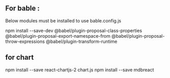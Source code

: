 ## For bable : 
Below modules must be installed to use bable.config.js


npm install --save-dev @babel/plugin-proposal-class-properties @babel/plugin-proposal-export-namespace-from @babel/plugin-proposal-throw-expressions @babel/plugin-transform-runtime 

## for chart
npm install --save react-chartjs-2 chart.js
npm install --save mdbreact

